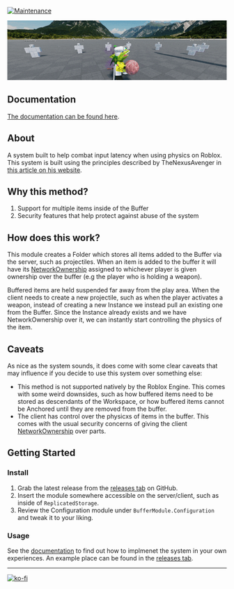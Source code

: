 [![Maintenance](https://img.shields.io/badge/Maintained%3F-yes-green.svg)](https://GitHub.com/Naereen/StrapDown.js/graphs/commit-activity)

![Superball Example](/images/SuperballGif.gif)

## Documentation

[The documentation can be found here](https://virshal.github.io/BufferModule/).

## About

A system built to help combat input latency when using physics on Roblox. This system is built using the principles described by TheNexusAvenger in [this article on his website](https://www.thenexusavenger.io/article/6/making-no-latency-projectile-weapons-on-roblox).

## Why this method?

1. Support for multiple items inside of the Buffer
2. Security features that help protect against abuse of the system

## How does this work?

This module creates a Folder which stores all items added to the Buffer via the server, such as projectiles. When an item is added to the buffer it will have its [NetworkOwnership](https://developer.roblox.com/articles/Network-Ownership) assigned to whichever player is given ownership over the buffer (e.g the player who is holding a weapon).

Buffered items are held suspended far away from the play area. When the client needs to create a new projectile, such as when the player activates a weapon, instead of creating a new Instance we instead pull an existing one from the Buffer. Since the Instance already exists and we have NetworkOwnership over it, we can instantly start controlling the physics of the item.

## Caveats

As nice as the system sounds, it does come with some clear caveats that may influence if you decide to use this system over something else:

- This method is not supported natively by the Roblox Engine. This comes with some weird downsides, such as how buffered items need to be stored as descendants of the Workspace, or how buffered items cannot be Anchored until they are removed from the buffer.
- The client has control over the physicxs of items in the buffer. This comes with the usual security concerns of giving the client [NetworkOwnership](https://developer.roblox.com/articles/Network-Ownership) over parts.

## Getting Started

### Install

1. Grab the latest release from the [releases tab](https://github.com/Virshal/BufferModule/releases) on GitHub.
2. Insert the module somewhere accessible on the server/client, such as inside of `ReplicatedStorage`.
3. Review the Configuration module under `BufferModule.Configuration` and tweak it to your liking.

### Usage

See the [documentation](https://virshal.github.io/BufferModule/) to find out how to implmenet the system in your own experiences. An example place can be found in the [releases tab](https://github.com/Virshal/BufferModule/releases).

---

[![ko-fi](https://ko-fi.com/img/githubbutton_sm.svg)](https://ko-fi.com/J3J8AN7RG)
